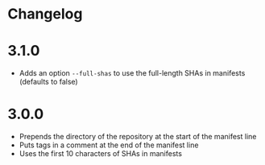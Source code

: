 # Changelog

# 3.1.0

* Adds an option `--full-shas` to use the full-length SHAs in manifests (defaults to false)

# 3.0.0

* Prepends the directory of the repository at the start of the manifest line
* Puts tags in a comment at the end of the manifest line
* Uses the first 10 characters of SHAs in manifests
